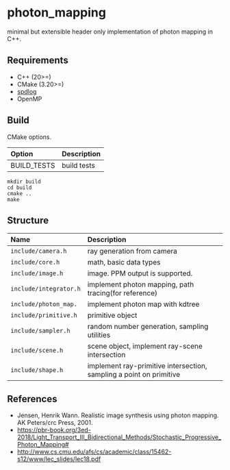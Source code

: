# photon_mapping

minimal but extensible header only implementation of photon mapping in C++.

## Requirements

* C++ (20>=)
* CMake (3.20>=)
* [spdlog](https://github.com/gabime/spdlog)
* OpenMP

## Build

CMake options.

|Option|Description|
|:--|:--|
|BUILD_TESTS|build tests|

```
mkdir build
cd build
cmake ..
make
```

## Structure

|Name|Description|
|:--|:--|
|`include/camera.h`|ray generation from camera|
|`include/core.h`|math, basic data types|
|`include/image.h`|image. PPM output is supported.|
|`include/integrator.h`|implement photon mapping, path tracing(for reference)|
|`include/photon_map.`|implement photon map with kdtree|
|`include/primitive.h`|primitive object|
|`include/sampler.h`|random number generation, sampling utilities|
|`include/scene.h`|scene object, implement ray-scene intersection|
|`include/shape.h`|implement ray-primitive intersection, sampling a point on primitive|

## References

* Jensen, Henrik Wann. Realistic image synthesis using photon mapping. AK Peters/crc Press, 2001.
* https://pbr-book.org/3ed-2018/Light_Transport_III_Bidirectional_Methods/Stochastic_Progressive_Photon_Mapping# 
* http://www.cs.cmu.edu/afs/cs/academic/class/15462-s12/www/lec_slides/lec18.pdf
